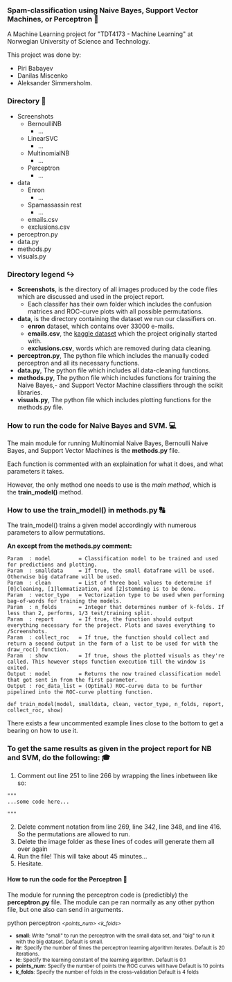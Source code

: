 ### Spam-classification using Naive Bayes, Support Vector Machines, or Perceptron :e-mail:

A Machine Learning project for "TDT4173 - Machine Learning" at Norwegian University of Science and Technology. 

This project was done by: 
- Piri Babayev
- Danilas Miscenko
- Aleksander Simmersholm.


### Directory :file_folder:

- Screenshots
  - BernoulliNB 
    - ...
  - LinearSVC
    - ...
  - MultinomialNB
    - ...
  - Perceptron
    - ...
- data
  - Enron
    - ...
  - Spamassassin rest
    - ...
  - emails.csv
  - exclusions.csv
- perceptron.py
- data.py
- methods.py
- visuals.py


### Directory legend :arrow_right_hook:

- **Screenshots**, is the directory of all images produced by the code files which are discussed and used in the project report.
  - Each classifer has their own folder which includes the confusion matrices and ROC-curve plots with all possible permutations.
- **data**,  is the directory containing the dataset we run our classifiers on.
  - **enron** dataset, which contains over 33000 e-mails.
  - **emails.csv**, the [kaggle dataset](https://www.kaggle.com/ozlerhakan/spam-or-not-spam-dataset) which the project originally started with.
  - **exclusions.csv**, words which are removed during data cleaning. 
- **perceptron.py**, The python file which includes the manually coded perceptron and all its necessary functions. 
- **data.py**, The python file which includes all data-cleaning functions. 
- **methods.py**, The python file which includes functions for training the Naive Bayes,- and Support Vector Machine classifiers through the scikit libraries.
- **visuals.py**, The python file which includes plotting functions for the methods.py file.


### How to run the code for Naive Bayes and SVM. :computer:

The main module for running Multinomial Naive Bayes, Bernoulli Naive Bayes, and Support Vector Machines is the **methods.py** file.

Each function is commented with an explaination for what it does, and what parameters it takes.

However, the only method one needs to use is the *main method*, which is the **train_model()** method.

### How to use the train_model() in methods.py :capital_abcd:

The train_model() trains a given model accordingly with numerous parameters to allow permutations. 

**An except from the methods.py comment:**
```
Param  : model         = Classification model to be trained and used for predictions and plotting.
Param  : smalldata     = If true, the small dataframe will be used. Otherwise big dataframe will be used.
Param  : clean         = List of three bool values to determine if [0]cleaning, [1]lemmatization, and [2]stemming is to be done.
Param  : vector_type   = Vectorization type to be used when performing bag-of-words for training the models.
Param  : n_folds       = Integer that determines number of k-folds. If less than 2, performs, 1/3 test/training split.
Param  : report        = If true, the function should output everything necessary for the project. Plots and saves everything to /Screenshots.
Param  : collect_roc   = If true, the function should collect and return a second output in the form of a list to be used for with the draw_roc() function. 
Param  : show          = If true, shows the plotted visuals as they're called. This however stops function execution till the window is exited. 
Output : model         = Returns the now trained classification model that got sent in from the first parameter.
Output : roc_data_list = (Optimal) ROC-curve data to be further pipelined into the ROC-curve plotting function.

def train_model(model, smalldata, clean, vector_type, n_folds, report, collect_roc, show)
```
There exists a few uncommented example lines close to the bottom to get a bearing on how to use it.

### To get the same results as given in the project report for NB and SVM, do the following: :mortar_board:


1. Comment out line 251 to line 266 by wrapping the lines inbetween like so:
```
"""
...some code here...

"""
```
2. Delete comment notation from line 269, line 342, line 348, and line 416. So the permutations are allowed to run.
3. Delete the image folder as these lines of codes will generate them all over again
4. Run the file! This will take about 45 minutes...
5. Hesitate. 

#### How to run the code for the Perceptron :eyes:
The module for running the perceptron code is (predictibly) the **perceptron.py** file. The module can pe ran normally as
any other python file, but one also can send in arguments. 

python perceptron *<small>* *<itr>* *<lc>* *<points_num>* *<k_folds>*

- **small**:      Write "small" to run the perceptron with the small data set, and "big" to run it with the big dataset.
                  Default is small.
- **itr**:        Specify the number of times the perceptron learning algorithm iterates. 
                  Default is 20 iterations.
- **lc**:         Specify the learning constant of the learning algorithm. 
                  Default is 0.1
- **points_num**: Specify the number of points the ROC curves will have
                  Default is 10 points
- **k_folds**:    Specify the number of folds in the cross-validation 
                  Default is 4 folds
